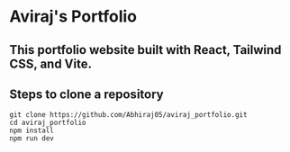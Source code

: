# Aviraj's Portfolio

## This portfolio website built with React, Tailwind CSS, and Vite.

## Steps to clone a repository
```
git clone https://github.com/Abhiraj05/aviraj_portfolio.git
cd aviraj_portfolio
npm install
npm run dev
```


